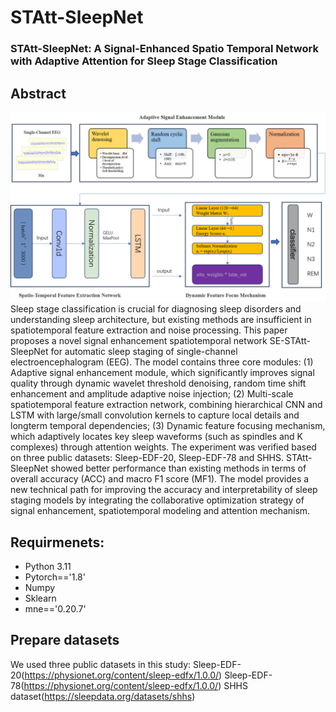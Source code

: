 # STAtt-SleepNet
### STAtt-SleepNet: A Signal-Enhanced Spatio Temporal Network with Adaptive Attention for Sleep Stage Classification

## Abstract
![STAtt-SleepNet Architecture](imgs/structure.png)
Sleep stage classification is crucial for diagnosing sleep disorders and understanding sleep architecture, but existing methods are insufficient in spatiotemporal feature extraction and noise processing. This paper proposes a novel signal enhancement spatiotemporal network SE-STAtt-SleepNet for automatic sleep staging of single-channel electroencephalogram (EEG). The model contains three core modules: (1) Adaptive signal enhancement module, which significantly improves signal quality through dynamic wavelet threshold denoising, random time shift enhancement and amplitude adaptive noise injection; (2) Multi-scale spatiotemporal feature extraction network, combining hierarchical CNN and LSTM with large/small convolution kernels to capture local details and longterm temporal dependencies; (3) Dynamic feature focusing mechanism, which adaptively locates key sleep waveforms (such as spindles and K complexes) through attention weights. The experiment was verified based on three public datasets: Sleep-EDF-20, Sleep-EDF-78 and SHHS. STAtt-SleepNet showed better performance than existing methods in terms of overall accuracy (ACC) and macro F1 score (MF1). The model provides a new technical path for improving the accuracy and interpretability of sleep staging models by integrating the collaborative optimization strategy of signal enhancement, spatiotemporal modeling and attention mechanism.


## Requirmenets:
- Python 3.11
- Pytorch=='1.8'
- Numpy
- Sklearn
- mne=='0.20.7'

## Prepare datasets

We used three public datasets in this study:
Sleep-EDF-20(https://physionet.org/content/sleep-edfx/1.0.0/)
Sleep-EDF-78(https://physionet.org/content/sleep-edfx/1.0.0/)
SHHS dataset(https://sleepdata.org/datasets/shhs)



